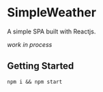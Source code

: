 # SimpleWeather
A simple SPA built with Reactjs.

*work in process*

## Getting Started

````
npm i && npm start
````
